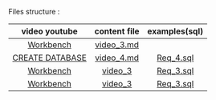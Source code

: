 

Files structure :

<!-- file | contane
[file_1](path) | text_contane_1 
[file_2](path) | text_contane_2 
[file_3](path) | text_contane_3  -->

<!-- 
| file           | contane        |
|:----------------|:----------------:|
| [file_3](path) | text_contane_3 |
| [Base_Table.v.0.0.3.txt](Base_Table.v.0.0.3.txt) | prepeard text for tables contanes |
| [Init_Base_to_Education.sql](Init_Base_to_Education.sql) | Final query for Base Education with tables |
 -->
|video youtube | content file| examples(sql)
|:-----:|:--------:|:---:|
|[Workbench](https://www.youtube.com/watch?v=EMOKs8_l2WA&list=PLOQDek48BpZFeW02dfJM77FY4Fp5ilJ6n&index=3) | [video_3.md](video_3.md)||
|[CREATE DATABASE](https://www.youtube.com/watch?v=mdqnoKx7plA&list=PLOQDek48BpZFeW02dfJM77FY4Fp5ilJ6n&index=4) | [video_4.md](video_4.md)|[Req_4.sql](Req_4.sql)|
|[Workbench](https://www.youtube.com/watch?v=EMOKs8_l2WA&list=PLOQDek48BpZFeW02dfJM77FY4Fp5ilJ6n&index=3) | [video_3](video_3.md)|[Req_3.sql](Req_3.sql)|
|[Workbench](https://www.youtube.com/watch?v=EMOKs8_l2WA&list=PLOQDek48BpZFeW02dfJM77FY4Fp5ilJ6n&index=3) | [video_3](video_3.md)|[Req_3.sql](Req_3.sql)|

